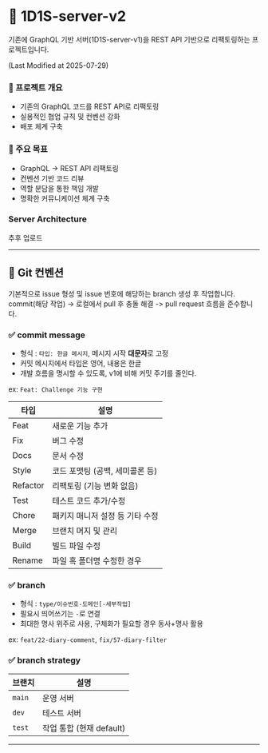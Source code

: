 # 🧭 1D1S-server-v2

기존에 GraphQL 기반 서버(1D1S-server-v1)을 REST API 기반으로 리팩토링하는 프로젝트입니다.  

(Last Modified at 2025-07-29)



### 📌 프로젝트 개요

- 기존의 GraphQL 코드를 REST API로 리팩토링
- 실용적인 협업 규칙 및 컨벤션 강화
- 배포 체계 구축


### 🚩 주요 목표

- GraphQL → REST API 리팩토링
- 컨벤션 기반 코드 리뷰
- 역할 분담을 통한 책임 개발
- 명확한 커뮤니케이션 체계 구축


### Server Architecture
추후 업로드 

---

## 🔀 Git 컨벤션

기본적으로 issue 형성 및 issue 번호에 해당하는 branch 생성 후 작업합니다. 
commit(해당 작업) -> 로컬에서 pull 후 충돌 해결 -> pull request 흐름을 준수합니다. 

### ✅ commit message

- 형식 : `타입: 한글 메시지`, 메시지 시작 **대문자**로 고정
- 커밋 메시지에서 타입은 영어, 내용은 한글
- 개발 흐름을 명시할 수 있도록, v1에 비해 커밋 주기를 줄인다.

ex: `Feat: Challenge 기능 구현`

| 타입       | 설명                  |
|----------|---------------------|
| Feat     | 새로운 기능 추가           |
| Fix      | 버그 수정               |
| Docs     | 문서 수정               |
| Style    | 코드 포맷팅 (공백, 세미콜론 등) |
| Refactor | 리팩토링 (기능 변화 없음)     |
| Test     | 테스트 코드 추가/수정        |
| Chore    | 패키지 매니저 설정 등 기타 수정  |
| Merge    | 브랜치 머지 및 관리         |
| Build    | 빌드 파일 수정            |
| Rename   | 파일 혹 폴더명 수정한 경우     |



### ✅ branch

- 형식 : `type/이슈번호-도메인[-세부작업]`
- 필요시 띄어쓰기는 `-`로 연결
- 최대한 명사 위주로 사용, 구체화가 필요할 경우 동사+명사 활용

ex: `feat/22-diary-comment`, `fix/57-diary-filter`

 

### ✅ branch strategy

| 브랜치 | 설명                |
|-------|-------------------|
| `main` | 운영 서버             |
| `dev` | 테스트 서버            |
| `test` | 작업 통합 (현재 default) |



---


